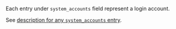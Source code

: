 
Each entry under `system_accounts` field represent a login account.

See [description for any `system_accounts` entry][1].

[1]: /docs/pillars/common/system_accounts/_id/readme.md

